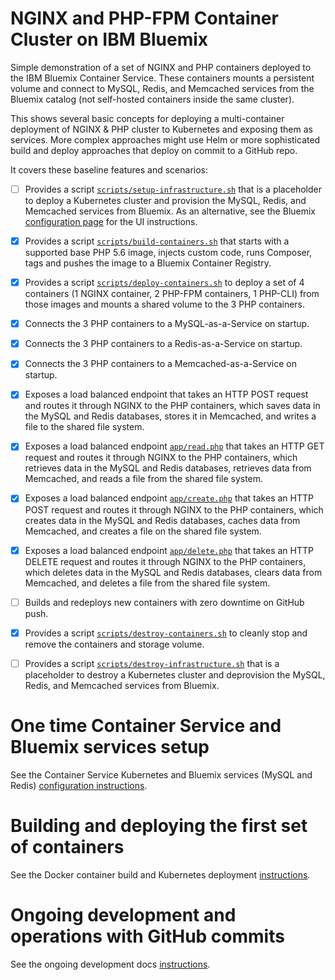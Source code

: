# NGINX and PHP-FPM Container Cluster on IBM Bluemix
Simple demonstration of a set of NGINX and PHP containers deployed to the IBM Bluemix Container Service. These containers mounts a persistent volume and connect to MySQL, Redis, and Memcached services from the Bluemix catalog (not self-hosted containers inside the same cluster).

This shows several basic concepts for deploying a multi-container deployment of NGINX & PHP cluster to Kubernetes and exposing them as services. More complex approaches might use Helm or more sophisticated build and deploy approaches that deploy on commit to a GitHub repo.

It covers these baseline features and scenarios:
- [ ] Provides a script [`scripts/setup-infrastructure.sh`](scripts/setup-infrastructure.sh) that is a placeholder to deploy a Kubernetes cluster and provision the MySQL, Redis, and Memcached services from Bluemix. As an alternative, see the Bluemix [configuration page](docs/INITIAL-SETUP.md) for the UI instructions.
- [x] Provides a script [`scripts/build-containers.sh`](scripts/build-containers.sh) that starts with a supported base PHP 5.6 image, injects custom code, runs Composer, tags and pushes the image to a Bluemix Container Registry.
- [x] Provides a script [`scripts/deploy-containers.sh`](scripts/deploy-containers.sh) to deploy a set of 4 containers (1 NGINX container, 2 PHP-FPM containers, 1 PHP-CLI) from those images and mounts a shared volume to the 3 PHP containers.
- [x] Connects the 3 PHP containers to a MySQL-as-a-Service on startup.
- [x] Connects the 3 PHP containers to a Redis-as-a-Service on startup.
- [x] Connects the 3 PHP containers to a Memcached-as-a-Service on startup.
- [x] Exposes a load balanced endpoint that takes an HTTP POST request and routes it through NGINX to the PHP containers, which saves data in the MySQL and Redis databases, stores it in Memcached, and writes a file to the shared file system.
- [x] Exposes a load balanced endpoint [`app/read.php`](scripts/docker/php-fpm/app/read.php) that takes an HTTP GET request and routes it through NGINX to the PHP containers, which retrieves data in the MySQL and Redis databases, retrieves data from Memcached, and reads a file from the shared file system.
- [x] Exposes a load balanced endpoint [`app/create.php`](scripts/docker/php-fpm/app/create.php) that takes an HTTP POST request and routes it through NGINX to the PHP containers, which creates data in the MySQL and Redis databases, caches data from Memcached, and creates a file on the shared file system.
- [x] Exposes a load balanced endpoint [`app/delete.php`](scripts/docker/php-fpm/app/create.php) that takes an HTTP DELETE request and routes it through NGINX to the PHP containers, which deletes data in the MySQL and Redis databases, clears data from Memcached, and deletes a file from the shared file system.
- [ ] Builds and redeploys new containers with zero downtime on GitHub push.
- [x] Provides a script [`scripts/destroy-containers.sh`](scripts/destroy-containers.sh) to cleanly stop and remove the containers and storage volume.
- [ ] Provides a script [`scripts/destroy-infrastructure.sh`](scripts/setup-infrastructure.sh) that is a placeholder to destroy a Kubernetes cluster and deprovision the MySQL, Redis, and Memcached services from Bluemix.


# One time Container Service and Bluemix services setup
See the Container Service Kubernetes and Bluemix services (MySQL and Redis) [configuration instructions](docs/INITIAL-SETUP.md).

# Building and deploying the first set of containers
See the Docker container build and Kubernetes deployment [instructions](docs/DEPLOY-CONTAINERS.md).

# Ongoing development and operations with GitHub commits
See the ongoing development docs [instructions](docs/ONGOING-DEVELOPMENT.md).
